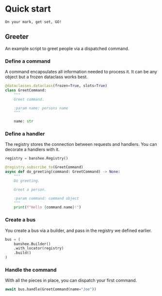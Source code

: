 # Quick start

```{rst-class} lead
On your mark, get set, GO!
```

## Greeter

An example script to greet people via a dispatched command.

### Define a command

A command encapsulates all information needed to process it. It can be any object but a frozen dataclass  works best.

```py
@dataclasses.dataclass(frozen=True, slots=True)
class GreetCommand:
    """
    Greet command.

    :param name: persons name
    """

    name: str
```

### Define a handler

The registry stores the connection between requests and handlers. You can decorate a handlers with it.


```py
registry = banshee.Registry()

@registry.subscribe_to(GreetCommand)
async def do_greeting(command: GreetCommand) -> None:
    """
    Do greeting.

    Greet a person.

    :param command: command object
    """
    print(f"Hello {command.name}!")
```

### Create a bus

You create a bus via a builder, and pass in the registry we defined earlier.

```py
bus = (
    banshee.Builder()
    .with_locator(registry)
    .build()
)
```

### Handle the command

With all the pieces in place, you can dispatch your first command.

```py
await bus.handle(GreetCommand(name="Joe"))
```
